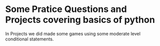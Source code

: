 # Some Pratice Questions and Projects covering basics of python

In Projects we did made some games using some moderate level conditional statements.

